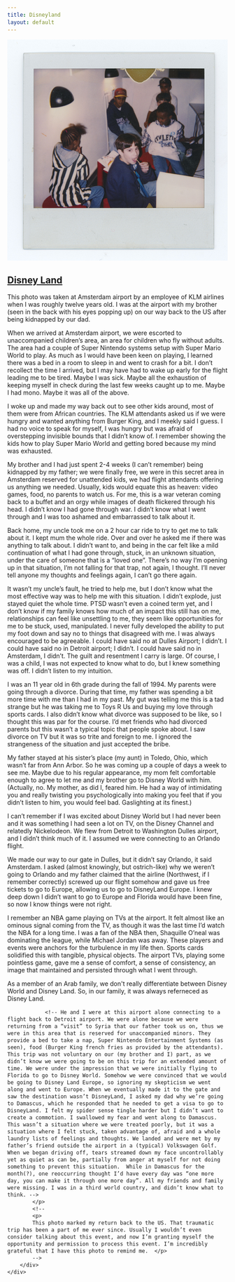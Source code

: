 ```yaml
---
title: Disneyland
layout: default
---
```

<div class="col-md-9 col-md-offset-3">
	<div class="projects">
		<div class="project-item">
			<a href="img/childhood/amsterdam004.jpg" data-lightbox="img">
				<img src="img/childhood/amsterdam004.jpg" alt="">
			</a>
			<h2 class="title">
			<a href="javascript:void(0);" name="#childhood">Disney Land</a>
			</h2>
			<p>
				This photo was taken at Amsterdam airport by an employee of KLM airlines when I was roughly twelve years old. I was at the airport with my brother (seen in the back with his eyes popping up) on our way back to the US after being kidnapped by our dad.
			</p>
			<p>
When we arrived at Amsterdam airport, we were escorted to unaccompanied children’s area, an area for children who fly without adults. The area had a couple of Super Nintendo systems setup with Super Mario World to play. As much as I would have been keen on playing, I learned there was a bed in a room to sleep in and went to crash for a bit. I don’t recollect the time I arrived, but I may have had to wake up early for the flight leading me to be tired. Maybe I was sick. Maybe all the exhaustion of keeping myself in check during the last few weeks caught up to me. Maybe I had mono. Maybe it was all of the above. 
			</p>
			<p>
I woke up and made my way back out to see other kids around, most of them were from African countries. The KLM attendants asked us if we were hungry and wanted anything from Burger King, and I meekly said I guess. I had no voice to speak for myself, I was hungry but was afraid of overstepping invisible bounds that I didn’t know of. I remember showing the kids how to play Super Mario World and getting bored because my mind was exhausted.
			</p>
			<p>
My brother and I had just spent 2-4 weeks (I can’t remember) being kidnapped by my father; we were finally free, we were in this secret area in Amsterdam reserved for unattended kids, we had flight attendants offering us anything we needed. Usually, kids would equate this as heaven: video games, food, no parents to watch us. For me, this is a war veteran coming back to a buffet and an orgy while images of death flickered through his head. I didn’t know I had gone through war. I didn’t know what I went through and I was too ashamed and embarrassed to talk about it. 
			</p>
			<p>
Back home, my uncle took me on a 2 hour car ride to try to get me to talk about it. I kept mum the whole ride. Over and over he asked me if there was anything to talk about. I didn’t want to, and being in the car felt like a mild continuation of what I had gone through, stuck, in an unknown situation, under the care of someone that is a “loved one”. There’s no way I’m opening up in that situation, I’m not falling for that trap, not again, I thought. I’ll never tell anyone my thoughts and feelings again, I can’t go there again.
			</p>
			<p>
It wasn’t my uncle’s fault, he tried to help me, but I don’t know what the most effective way was to help me with this situation. I didn’t explode, just stayed quiet the whole time. PTSD wasn’t even a coined term yet, and I don’t know if my family knows how much of an impact this still has on me, relationships can feel like unsettling to me, they seem like opportunities for me to be stuck, used, manipulated. I never fully developed the ability to put my foot down and say no to things that disagreed with me. I was always encouraged to be agreeable. I could have said no at Dulles Airport; I didn’t. I could have said no in Detroit airport; I didn’t. I could have said no in Amsterdam, I didn’t. The guilt and resentment I carry is large. Of course, I was a child, I was not expected to know what to do, but I knew something was off. I didn’t listen to my intuition. 
			</p>
			<p>
I was an 11 year old in 6th grade during the fall of 1994. My parents were going through a divorce. During that time, my father was spending a bit more time with me than I had in my past. My gut was telling me this is a tad strange but he was taking me to Toys R Us and buying my love through sports cards. I also didn’t know what divorce was supposed to be like, so I thought this was par for the course. I’d met friends who had divorced parents but this wasn’t a typical topic that people spoke about. I saw divorce on TV but it was so trite and foreign to me. I ignored the strangeness of the situation and just accepted the bribe. 
			</p>
			<p>
My father stayed at his sister’s place (my aunt) in Toledo, Ohio, which wasn’t far from Ann Arbor. So he was coming up a couple of days a week to see me. Maybe due to his regular appearance, my mom felt comfortable enough to agree to let me and my brother go to Disney World with him. (Actually, no. My mother, as did I, feared him. He had a way of intimidating you and really twisting you psychologically into making you feel that if you didn’t listen to him, you would feel bad. Gaslighting at its finest.)
			</p>
			<p>
I can’t remember if I was excited about Disney World but I had never been and it was something I had seen a lot on TV, on the Disney Channel and relatedly Nickelodeon. We flew from Detroit to Washington Dulles airport, and I didn’t think much of it. I assumed we were connecting to an Orlando flight. 
			</p>
			<p>
We made our way to our gate in Dulles, but it didn’t say Orlando, it said Amsterdam. I asked (almost knowingly, but ostrich-like) why we weren’t going to Orlando and my father claimed that the airline (Northwest, if I remember correctly) screwed up our flight somehow and gave us free tickets to go to Europe, allowing us to go to DisneyLand Europe. I knew deep down I didn’t want to go to Europe and Florida would have been fine, so now I know things were not right.
			</p>
			<p>
I remember an NBA game playing on TVs at the airport. It felt almost like an ominous signal coming from the TV, as though it was the last time I’d watch the NBA for a long time. I was a fan of the NBA then, Shaquille O’neal was dominating the league, while Michael Jordan was away. These players and events were anchors for the turbulence in my life then. Sports cards solidified this with tangible, physical objects. The airport TVs, playing some pointless game, gave me a sense of comfort, a sense of consistency, an image that maintained and persisted through what I went through. 
			</p>
			<p>
As a member of an Arab family, we don't really differentiate between Disney World and Disney Land. So, in our family, it was always referneced as Disney Land.

				<!-- He and I were at this airport alone connecting to a flight back to Detroit airport. We were alone because we were returning from a “visit” to Syria that our father took us on, thus we were in this area that is reserved for unaccompanied minors. They provide a bed to take a nap, Super Nintendo Entertainment Systems (as seen), food (Burger King french fries as provided by the attendants). This trip was not voluntary on our (my brother and I) part, as we didn’t know we were going to be on this trip for an extended amount of time. We were under the impression that we were initially flying to Florida to go to Disney World. Somehow we were convinced that we would be going to Disney Land Europe, so ignoring my skepticism we went along and went to Europe. When we eventually made it to the gate and saw the destination wasn’t DisneyLand, I asked my dad why we’re going to Damascus, which he responded that he needed to get a visa to go to DisneyLand. I felt my spider sense tingle harder but I didn’t want to create a commotion. I swallowed my fear and went along to Damascus. This wasn’t a situation where we were treated poorly, but it was a situation where I felt stuck, taken advantage of, afraid and a whole laundry lists of feelings and thoughts. We landed and were met by my father’s friend outside the airport in a (typical) Volkswagen Golf. When we began driving off, tears streamed down my face uncontrollably yet as quiet as can be, partially from anger at myself for not doing something to prevent this situation.  While in Damascus for the month(?), one reoccurring thought I’d have every day was “one more day, you can make it through one more day”. All my friends and family were missing. I was in a third world country, and didn’t know what to think. -->
			</p>
			<!--
			<p>
			This photo marked my return back to the US. That traumatic trip has been a part of me ever since. Usually I wouldn’t even consider talking about this event, and now I’m granting myself the opportunity and permission to process this event. I’m incredibly grateful that I have this photo to remind me.  </p>
			-->
		</div>
	</div>
</div>